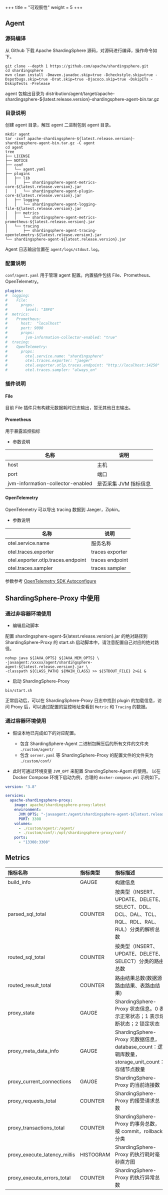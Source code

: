 +++
title = "可观察性"
weight = 5
+++

## Agent

### 源码编译

从 Github 下载 Apache ShardingSphere 源码，对源码进行编译，操作命令如下。

```shell
git clone --depth 1 https://github.com/apache/shardingsphere.git
cd shardingsphere
mvn clean install -Dmaven.javadoc.skip=true -Dcheckstyle.skip=true -Dspotbugs.skip=true -Drat.skip=true -Djacoco.skip=true -DskipITs -DskipTests -Prelease
```
agent 包输出目录为 distribution/agent/target/apache-shardingsphere-${latest.release.version}-shardingsphere-agent-bin.tar.gz

### 目录说明

创建 agent 目录，解压 agent 二进制包到 agent 目录。

```shell
mkdir agent
tar -zxvf apache-shardingsphere-${latest.release.version}-shardingsphere-agent-bin.tar.gz -C agent
cd agent
tree 
├── LICENSE
├── NOTICE
├── conf
│   └── agent.yaml
├── plugins
│   ├── lib
│   │   ├── shardingsphere-agent-metrics-core-${latest.release.version}.jar
│   │   └── shardingsphere-agent-plugin-core-${latest.release.version}.jar
│   ├── logging
│   │   └── shardingsphere-agent-logging-file-${latest.release.version}.jar
│   ├── metrics
│   │   └── shardingsphere-agent-metrics-prometheus-${latest.release.version}.jar
│   └── tracing
│       ├── shardingsphere-agent-tracing-opentelemetry-${latest.release.version}.jar
└── shardingsphere-agent-${latest.release.version}.jar
```
Agent 日志输出位置在 `agent/logs/stdout.log`。

### 配置说明

`conf/agent.yaml` 用于管理 agent 配置。内置插件包括 File、Prometheus、OpenTelemetry。

```yaml
plugins:
#  logging:
#    File:
#      props:
#        level: "INFO"
#  metrics:
#    Prometheus:
#      host:  "localhost"
#      port: 9090
#      props:
#        jvm-information-collector-enabled: "true"
#  tracing:
#    OpenTelemetry:
#      props:
#        otel.service.name: "shardingsphere"
#        otel.traces.exporter: "jaeger"
#        otel.exporter.otlp.traces.endpoint: "http://localhost:14250"
#        otel.traces.sampler: "always_on"
```

### 插件说明

#### File

目前 File 插件只有构建元数据耗时日志输出，暂无其他日志输出。

#### Prometheus

用于暴露监控指标

* 参数说明

| 名称                                | 说明            |
|-----------------------------------|---------------|
| host                              | 主机            |
| port                              | 端口            |
| jvm-information-collector-enabled | 是否采集 JVM 指标信息 |

#### OpenTelemetry

OpenTelemetry 可以导出 tracing 数据到 Jaeger，Zipkin。

* 参数说明

| 名称                                 | 说明              |
|------------------------------------|-----------------|
| otel.service.name                  | 服务名称            |
| otel.traces.exporter               | traces exporter |
| otel.exporter.otlp.traces.endpoint | traces endpoint |
| otel.traces.sampler                | traces sampler  |

参数参考 [OpenTelemetry SDK Autoconfigure](https://github.com/open-telemetry/opentelemetry-java/tree/main/sdk-extensions/autoconfigure)


## ShardingSphere-Proxy 中使用

### 通过非容器环境使用

* 编辑启动脚本

配置 shardingsphere-agent-${latest.release.version}.jar 的绝对路径到 ShardingSphere-Proxy 的 start.sh 启动脚本中，请注意配置自己对应的绝对路径。

```shell
nohup java ${JAVA_OPTS} ${JAVA_MEM_OPTS} \
-javaagent:/xxxxx/agent/shardingsphere-agent-${latest.release.version}.jar \
-classpath ${CLASS_PATH} ${MAIN_CLASS} >> ${STDOUT_FILE} 2>&1 &
```

* 启动 ShardingSphere-Proxy

```shell
bin/start.sh
```
正常启动后，可以在 ShardingSphere-Proxy 日志中找到 plugin 的加载信息，访问 Proxy 后，可以通过配置的监控地址查看到 `Metric` 和 `Tracing` 的数据。

### 通过容器环境使用

- 假设本地已完成如下的对应配置。
  - 包含 ShardingSphere-Agent 二进制包解压后的所有文件的文件夹 `./custom/agent/`
  - 包含 `server.yaml` 等 ShardingSphere-Proxy 的配置文件的文件夹为 `./custom/conf/`

- 此时可通过环境变量 `JVM_OPT` 来配置 ShardingSphere-Agent 的使用。
  以在 Docker Compose 环境下启动为例，合理的 `docker-compose.yml` 示例如下。

```yaml
version: "3.8"

services:
  apache-shardingsphere-proxy:
    image: apache/shardingsphere-proxy:latest
    environment:
      JVM_OPTS: "-javaagent:/agent/shardingsphere-agent-${latest.release.version}.jar"
      PORT: 3308
    volumes:
      - ./custom/agent/:/agent/
      - ./custom/conf/:/opt/shardingsphere-proxy/conf/
    ports:
      - "13308:3308"
```

## Metrics

| 指标名称                         | 指标类型      | 指标描述                                                                      |
|:-----------------------------|:----------|:--------------------------------------------------------------------------|
| build_info                   | GAUGE     | 构建信息                                                                      |
| parsed_sql_total             | COUNTER   | 按类型（INSERT、UPDATE、DELETE、SELECT、DDL、DCL、DAL、TCL、RQL、RDL、RAL、RUL）分类的解析总数   |
| routed_sql_total             | COUNTER   | 按类型（INSERT、UPDATE、DELETE、SELECT）分类的路由总数                                   |
| routed_result_total          | COUNTER   | 路由结果总数(数据源路由结果、表路由结果)                                                     |
| proxy_state                  | GAUGE     | ShardingSphere-Proxy 状态信息。0 表示正常状态；1 表示熔断状态；2 锁定状态                        |
| proxy_meta_data_info         | GAUGE     | ShardingSphere-Proxy 元数据信息，database_count：逻辑库数量，storage_unit_count：存储节点数量 |
| proxy_current_connections    | GAUGE     | ShardingSphere-Proxy 的当前连接数                                               |
| proxy_requests_total         | COUNTER   | ShardingSphere-Proxy 的接受请求总数                                              |
| proxy_transactions_total     | COUNTER   | ShardingSphere-Proxy 的事务总数，按 commit，rollback 分类                           |
| proxy_execute_latency_millis | HISTOGRAM | ShardingSphere-Proxy 的执行耗时毫秒直方图                                           |
| proxy_execute_errors_total   | COUNTER   | ShardingSphere-Proxy 的执行异常总数                                              |
